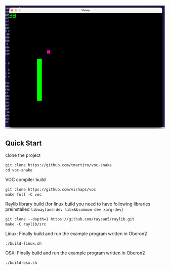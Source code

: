 <p align="center"> <img src="./screenshot.png"> </p>

## Quick Start
clone the project
```
git clone https://github.com/tmartiro/voc-snake
cd voc-snake
```

VOC compiler build
```
git clone https://github.com/vishaps/voc
make full -C voc
```
Raylib library build
(for linux build you need to have following libraries preinstalled `libwayland-dev libxkbcommon-dev xorg-dev`)
```
git clone --depth=1 https://github.com/raysan5/raylib.git
make -C raylib/src
```

Linux: Finally build and run the example program written in Oberon2
```
./build-linux.sh
```

OSX: Finally build and run the example program written in Oberon2
```
./build-osx.sh
```


